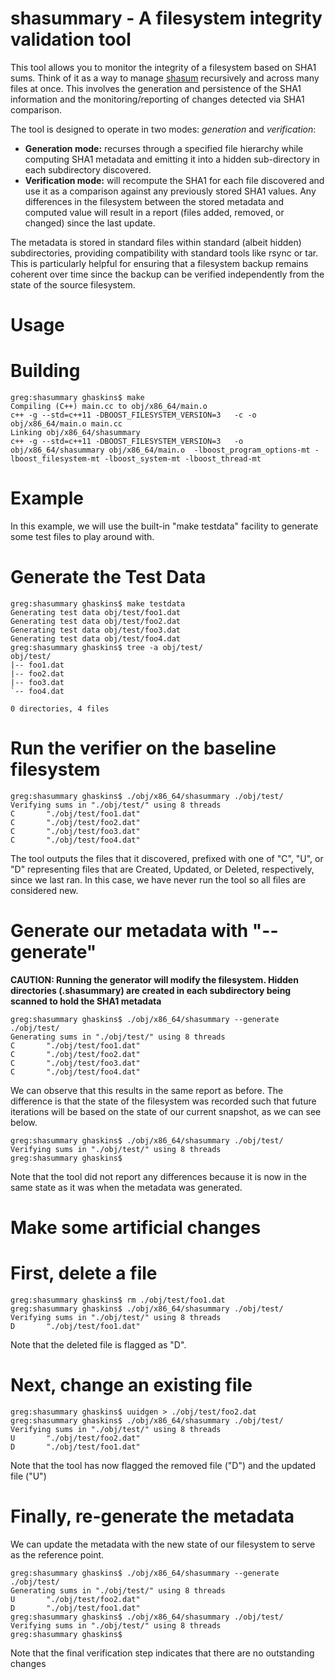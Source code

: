 shasummary - A filesystem integrity validation tool
=

This tool allows you to monitor the integrity of a filesystem based on SHA1 sums. Think of it as a way to manage
[shasum](http://linux.die.net/man/1/shasum) recursively and across many files at once.  This involves the generation and persistence of the SHA1 information and the monitoring/reporting of changes detected via SHA1 comparison.

The tool is designed to operate in two modes: _generation_ and _verification_:
- **Generation mode:** recurses through a specified file hierarchy while computing SHA1 metadata and emitting it into a hidden sub-directory in each subdirectory discovered.
- **Verification mode:** will recompute the SHA1 for each file discovered and use it as a comparison against any previously stored SHA1 values.  Any differences in the filesystem between the stored metadata and computed value will result in a report (files added, removed, or changed) since the last update.  

The metadata is stored in standard files within standard (albeit hidden) subdirectories, providing
compatibility with standard tools like rsync or tar.  This is particularly helpful for ensuring that a
filesystem backup remains coherent over time since the backup can be verified independently from
the state of the source filesystem.

Usage
==

Building
===
```
greg:shasummary ghaskins$ make
Compiling (C++) main.cc to obj/x86_64/main.o
c++ -g --std=c++11 -DBOOST_FILESYSTEM_VERSION=3   -c -o obj/x86_64/main.o main.cc
Linking obj/x86_64/shasummary
c++ -g --std=c++11 -DBOOST_FILESYSTEM_VERSION=3   -o obj/x86_64/shasummary obj/x86_64/main.o  -lboost_program_options-mt -lboost_filesystem-mt -lboost_system-mt -lboost_thread-mt
```

Example
===
In this example, we will use the built-in "make testdata" facility to generate some test files to play around with.

Generate the Test Data
====
```
greg:shasummary ghaskins$ make testdata
Generating test data obj/test/foo1.dat
Generating test data obj/test/foo2.dat
Generating test data obj/test/foo3.dat
Generating test data obj/test/foo4.dat
greg:shasummary ghaskins$ tree -a obj/test/
obj/test/
|-- foo1.dat
|-- foo2.dat
|-- foo3.dat
`-- foo4.dat

0 directories, 4 files
```
Run the verifier on the baseline filesystem
====
```
greg:shasummary ghaskins$ ./obj/x86_64/shasummary ./obj/test/
Verifying sums in "./obj/test/" using 8 threads
C       "./obj/test/foo1.dat"
C       "./obj/test/foo2.dat"
C       "./obj/test/foo3.dat"
C       "./obj/test/foo4.dat"
```
The tool outputs the files that it discovered, prefixed with one of "C", "U", or "D" representing files that are Created, Updated, or Deleted, respectively, since we last ran.  In this case, we have never run the tool so all files are considered new.

Generate our metadata with "--generate"
====
**CAUTION: Running the generator will modify the filesystem.  Hidden directories (.shasummary) are created in each subdirectory being scanned to hold the SHA1 metadata**
```
greg:shasummary ghaskins$ ./obj/x86_64/shasummary --generate ./obj/test/
Generating sums in "./obj/test/" using 8 threads
C       "./obj/test/foo1.dat"
C       "./obj/test/foo2.dat"
C       "./obj/test/foo3.dat"
C       "./obj/test/foo4.dat"
```
We can observe that this results in the same report as before.  The difference is that the state of the filesystem was recorded such that future iterations will be based on the state of our current snapshot, as we can see below.
```
greg:shasummary ghaskins$ ./obj/x86_64/shasummary ./obj/test/
Verifying sums in "./obj/test/" using 8 threads
greg:shasummary ghaskins$
```
Note that the tool did not report any differences because it is now in the same state as it was when the metadata was generated.

Make some artificial changes
====

First, delete a file
=====
```
greg:shasummary ghaskins$ rm ./obj/test/foo1.dat 
greg:shasummary ghaskins$ ./obj/x86_64/shasummary ./obj/test/
Verifying sums in "./obj/test/" using 8 threads
D       "./obj/test/foo1.dat"
```
Note that the deleted file is flagged as "D".

Next, change an existing file
=====
```
greg:shasummary ghaskins$ uuidgen > ./obj/test/foo2.dat 
greg:shasummary ghaskins$ ./obj/x86_64/shasummary ./obj/test/
Verifying sums in "./obj/test/" using 8 threads
U       "./obj/test/foo2.dat"
D       "./obj/test/foo1.dat"
```
Note that the tool has now flagged the removed file ("D") and the updated file ("U")

Finally, re-generate the metadata
=====
We can update the metadata with the new state of our filesystem to serve as the reference point.
```
greg:shasummary ghaskins$ ./obj/x86_64/shasummary --generate ./obj/test/
Generating sums in "./obj/test/" using 8 threads
U       "./obj/test/foo2.dat"
D       "./obj/test/foo1.dat"
greg:shasummary ghaskins$ ./obj/x86_64/shasummary ./obj/test/
Verifying sums in "./obj/test/" using 8 threads
greg:shasummary ghaskins$
```
Note that the final verification step indicates that there are no outstanding changes
